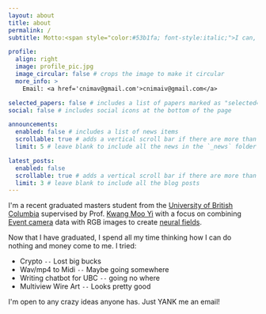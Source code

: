 ```yaml
---
layout: about
title: about
permalink: /
subtitle: Motto:<span style="color:#53b1fa; font-style:italic;">I can, therefore I will! Alea iacta est!</span>

profile:
  align: right
  image: profile_pic.jpg
  image_circular: false # crops the image to make it circular
  more_info: >
    Email: <a href='cnimav@gmail.com'>cnimaiv@gmail.com</a>

selected_papers: false # includes a list of papers marked as "selected={true}"
social: false # includes social icons at the bottom of the page

announcements:
  enabled: false # includes a list of news items
  scrollable: true # adds a vertical scroll bar if there are more than 3 news items
  limit: 5 # leave blank to include all the news in the `_news` folder

latest_posts:
  enabled: false
  scrollable: true # adds a vertical scroll bar if there are more than 3 new posts items
  limit: 3 # leave blank to include all the blog posts
---
```


I'm a recent graduated masters student from the [University of British Columbia](https://vision.cs.ubc.ca/) supervised by Prof. [Kwang Moo Yi](https://www.cs.ubc.ca/~kmyi/) with a focus on combining [Event camera](https://www.prophesee.ai/event-based-sensor-imx646-sony-prophesee/) data with RGB images to create [neural fields](https://www.matthewtancik.com/nerf).

Now that I have graduated, I spend all my time thinking how I can do nothing and money come to me. I tried:
- Crypto `--` Lost big bucks
- Wav/mp4 to Midi `--` Maybe going somewhere
- Writing chatbot for UBC `--` going no where
- Multiview Wire Art `--` Looks pretty good

I'm open to any crazy ideas anyone has. Just YANK me an email!

<!-- Write your biography here. Tell the world about yourself. Link to your favorite [subreddit](http://reddit.com). You can put a picture in, too. The code is already in, just name your picture `prof_pic.jpg` and put it in the `img/` folder.

Put your address / P.O. box / other info right below your picture. You can also disable any of these elements by editing `profile` property of the YAML header of your `_pages/about.md`. Edit `_bibliography/papers.bib` and Jekyll will render your [publications page](/al-folio/publications/) automatically.

Link to your social media connections, too. This theme is set up to use [Font Awesome icons](https://fontawesome.com/) and [Academicons](https://jpswalsh.github.io/academicons/), like the ones below. Add your Facebook, Twitter, LinkedIn, Google Scholar, or just disable all of them. -->
